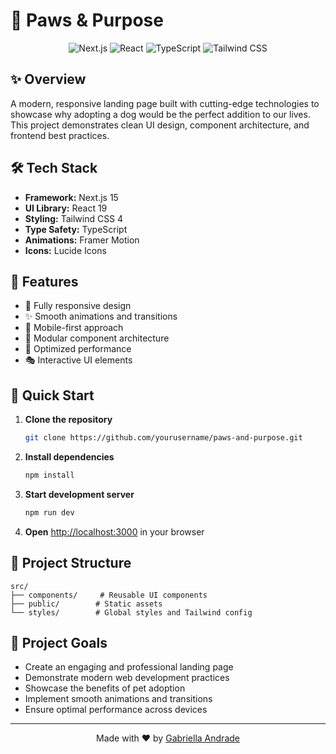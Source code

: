# 🐾 Paws & Purpose

<div align="center">

![Next.js](https://img.shields.io/badge/Next.js-15.3.1-black?style=for-the-badge&logo=next.js)
![React](https://img.shields.io/badge/React-19.0.0-blue?style=for-the-badge&logo=react)
![TypeScript](https://img.shields.io/badge/TypeScript-5.0.0-blue?style=for-the-badge&logo=typescript)
![Tailwind CSS](https://img.shields.io/badge/Tailwind_CSS-4.0.0-38B2AC?style=for-the-badge&logo=tailwind-css)

</div>

## ✨ Overview

A modern, responsive landing page built with cutting-edge technologies to showcase why adopting a dog would be the perfect addition to our lives. This project demonstrates clean UI design, component architecture, and frontend best practices.

## 🛠️ Tech Stack

- **Framework:** Next.js 15
- **UI Library:** React 19
- **Styling:** Tailwind CSS 4
- **Type Safety:** TypeScript
- **Animations:** Framer Motion
- **Icons:** Lucide Icons

## 🎨 Features

- 🎯 Fully responsive design
- ✨ Smooth animations and transitions
- 📱 Mobile-first approach
- 🧩 Modular component architecture
- 🚀 Optimized performance
- 🎭 Interactive UI elements

## 🚀 Quick Start

1. **Clone the repository**

   ```bash
   git clone https://github.com/yourusername/paws-and-purpose.git
   ```

2. **Install dependencies**

   ```bash
   npm install
   ```

3. **Start development server**

   ```bash
   npm run dev
   ```

4. **Open** [http://localhost:3000](http://localhost:3000) in your browser

## 📁 Project Structure

```
src/
├── components/     # Reusable UI components
├── public/        # Static assets
└── styles/        # Global styles and Tailwind config
```

## 🎯 Project Goals

- Create an engaging and professional landing page
- Demonstrate modern web development practices
- Showcase the benefits of pet adoption
- Implement smooth animations and transitions
- Ensure optimal performance across devices

---

<div align="center">

Made with ❤️ by [Gabriella Andrade](https://github.com/gabriellamsa)

</div>
